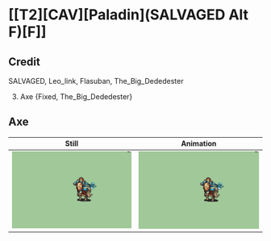 # [\[T2\]\[CAV\]\[Paladin\]\(SALVAGED Alt F\)\[F\]]

## Credit

SALVAGED, Leo_link, Flasuban, The_Big_Dededester

3. Axe {Fixed, The_Big_Dededester}
	
## Axe

| Still | Animation |
| :---: | :-------: |
| ![Axe still](./Axe_000.png) | ![Axe animation](./Axe.gif) |
